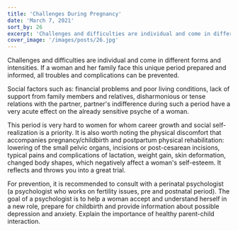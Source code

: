 ```yaml
---
title: 'Challenges During Pregnancy'
date: 'March 7, 2021'
sort_by: 26
excerpt: 'Challenges and difficulties are individual and come in different forms and intensities.'
cover_image: '/images/posts/26.jpg'
---
```


Challenges and difficulties are individual and come in different forms and intensities. If a woman and her family face this unique period prepared and informed, all troubles and complications can be prevented. 

Social factors such as: financial problems and poor living conditions, lack of support from family members and relatives, disharmonious or tense relations with the partner, partner's indifference during such a period have a very acute effect on the already sensitive psyche of a woman.

This period is very hard to women for whom career growth and social self-realization is a priority. It is also worth noting the physical discomfort that accompanies pregnancy/childbirth and postpartum physical rehabilitation: lowering of the small pelvic organs, incisions or post-cesarean incisions, typical pains and complications of lactation, weight gain, skin deformation, changed body shapes, which negatively affect a woman's self-esteem. It reflects and throws you into a great trial.

For prevention, it is recommended to consult with a perinatal psychologist (a psychologist who works on fertility issues, pre and postnatal period). The goal of a psychologist is to help a woman accept and understand herself in a new role, prepare for childbirth and provide information about possible depression and anxiety. Explain the importance of healthy parent-child interaction.






